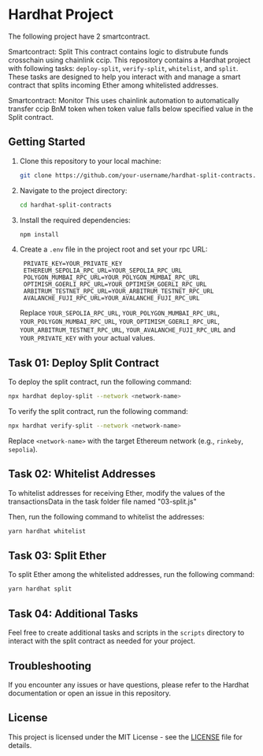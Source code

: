 # Hardhat Project

The following project have 2 smartcontract.

Smartcontract: Split
This contract contains logic to distrubute funds crosschain using chainlink ccip.
This repository contains a Hardhat project with following tasks: `deploy-split`, `verify-split`, `whitelist`, and `split`. These tasks are designed to help you interact with and manage a smart contract that splits incoming Ether among whitelisted addresses.

Smartcontract: Monitor
This uses chainlink automation to automatically transfer ccip BnM token when token value falls below specified value in the Split contract.

## Getting Started

1. Clone this repository to your local machine:

   ```bash
   git clone https://github.com/your-username/hardhat-split-contracts.git
   ```

2. Navigate to the project directory:

   ```bash
   cd hardhat-split-contracts
   ```

3. Install the required dependencies:

   ```bash
   npm install
   ```

4. Create a `.env` file in the project root and set your rpc URL:

   ```env
    PRIVATE_KEY=YOUR_PRIVATE_KEY
    ETHEREUM_SEPOLIA_RPC_URL=YOUR_SEPOLIA_RPC_URL
    POLYGON_MUMBAI_RPC_URL=YOUR_POLYGON_MUMBAI_RPC_URL
    OPTIMISM_GOERLI_RPC_URL=YOUR_OPTIMISM_GOERLI_RPC_URL
    ARBITRUM_TESTNET_RPC_URL=YOUR_ARBITRUM_TESTNET_RPC_URL
    AVALANCHE_FUJI_RPC_URL=YOUR_AVALANCHE_FUJI_RPC_URL
   ```

   Replace `YOUR_SEPOLIA_RPC_URL`, `YOUR_POLYGON_MUMBAI_RPC_URL`, `YOUR_POLYGON_MUMBAI_RPC_URL`, `YOUR_OPTIMISM_GOERLI_RPC_URL`, `YOUR_ARBITRUM_TESTNET_RPC_URL`, `YOUR_AVALANCHE_FUJI_RPC_URL`  and `YOUR_PRIVATE_KEY` with your actual values.

## Task 01: Deploy Split Contract

To deploy the split contract, run the following command:

```bash
npx hardhat deploy-split --network <network-name>
```
To verify the split contract, run the following command:

```bash
npx hardhat verify-split --network <network-name>
```

Replace `<network-name>` with the target Ethereum network (e.g., `rinkeby`, `sepolia`).

## Task 02: Whitelist Addresses

To whitelist addresses for receiving Ether, modify the values of the transactionsData in the task folder file named "03-split.js"

Then, run the following command to whitelist the addresses:

```bash
yarn hardhat whitelist
```

## Task 03: Split Ether

To split Ether among the whitelisted addresses, run the following command:

```bash
yarn hardhat split
```

## Task 04: Additional Tasks

Feel free to create additional tasks and scripts in the `scripts` directory to interact with the split contract as needed for your project.

## Troubleshooting

If you encounter any issues or have questions, please refer to the Hardhat documentation or open an issue in this repository.

## License

This project is licensed under the MIT License - see the [LICENSE](LICENSE) file for details.